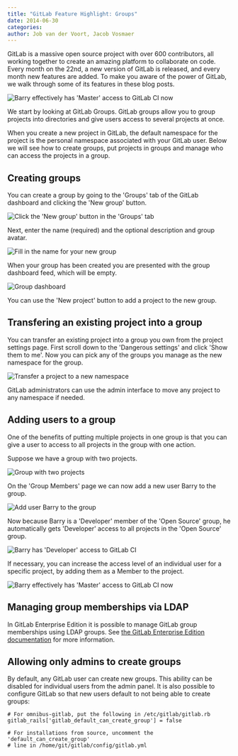 ```yaml
---
title: "GitLab Feature Highlight: Groups"
date: 2014-06-30
categories:
author: Job van der Voort, Jacob Vosmaer
---
```


GitLab is a massive open source project with over 600 contributors, all working together to create an amazing platform to collaborate on code. Every month on the 22nd, a new version of GitLab is released, and every month new features are added.
To make you aware of the power of GitLab, we walk through some of its features in these blog posts.

![Barry effectively has 'Master' access to GitLab CI now](/images/feature_groups/override_access_level.png)

We start by looking at GitLab Groups. GitLab groups allow you to group projects into directories and give users access to several projects at once.


<!--more-->

When you create a new project in GitLab, the default namespace for the project is the personal namespace associated with your GitLab user.
Below we will see how to create groups, put projects in groups and manage who can access the projects in a group.

## Creating groups

You can create a group by going to the 'Groups' tab of the GitLab dashboard and clicking the 'New group' button.

![Click the 'New group' button in the 'Groups' tab](/images/feature_groups/new_group_button.png)

Next, enter the name (required) and the optional description and group avatar.

![Fill in the name for your new group](/images/feature_groups/new_group_form.png)

When your group has been created you are presented with the group dashboard feed, which will be empty.

![Group dashboard](/images/feature_groups/group_dashboard.png)

You can use the 'New project' button to add a project to the new group.

## Transfering an existing project into a group

You can transfer an existing project into a group you own from the project settings page.
First scroll down to the 'Dangerous settings' and click 'Show them to me'.
Now you can pick any of the groups you manage as the new namespace for the group.

![Transfer a project to a new namespace](/images/feature_groups/transfer_project.png)

GitLab administrators can use the admin interface to move any project to any namespace if needed.

## Adding users to a group

One of the benefits of putting multiple projects in one group is that you can give a user to access to all projects in the group with one action.

Suppose we have a group with two projects.

![Group with two projects](/images/feature_groups/group_with_two_projects.png)

On the 'Group Members' page we can now add a new user Barry to the group.

![Add user Barry to the group](/images/feature_groups/add_member_to_group.png)

Now because Barry is a 'Developer' member of the 'Open Source' group, he automatically gets 'Developer' access to all projects in the 'Open Source' group.

![Barry has 'Developer' access to GitLab CI](/images/feature_groups/project_members_via_group.png)

If necessary, you can increase the access level of an individual user for a specific project, by adding them as a Member to the project.

![Barry effectively has 'Master' access to GitLab CI now](/images/feature_groups/override_access_level.png)

## Managing group memberships via LDAP

In GitLab Enterprise Edition it is possible to manage GitLab group memberships using LDAP groups.
See [the GitLab Enterprise Edition documentation](http://doc.gitlab.com/ee/integration/ldap.html) for more information.

## Allowing only admins to create groups

By default, any GitLab user can create new groups.
This ability can be disabled for individual users from the admin panel.
It is also possible to configure GitLab so that new users default to not being able to create groups:

```
# For omnibus-gitlab, put the following in /etc/gitlab/gitlab.rb
gitlab_rails['gitlab_default_can_create_group'] = false

# For installations from source, uncomment the 'default_can_create_group'
# line in /home/git/gitlab/config/gitlab.yml
```
